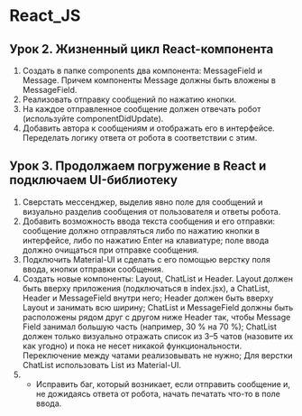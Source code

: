 # React_JS



## Урок 2. Жизненный цикл React-компонента
1. Создать в папке components два компонента: MessageField и Message. Причем компоненты Message должны быть вложены в MessageField.
2. Реализовать отправку сообщений по нажатию кнопки.
3. На каждое отправленное сообщение должен отвечать робот (используйте componentDidUpdate).
4. Добавить автора к сообщениям и отображать его в интерфейсе. Переделать логику ответа от робота в соответствии с этим.


## Урок 3. Продолжаем погружение в React и подключаем UI-библиотеку
1. Сверстать мессенджер, выделив явно поле для сообщений и визуально разделив сообщения от пользователя и ответы робота.
2. Добавить возможность ввода текста сообщения и его отправки:
сообщение должно отправляться либо по нажатию кнопки в интерфейсе, либо по нажатию Enter на клавиатуре;
поле ввода должно очищаться при отправке сообщения.
3. Подключить Material-UI и сделать с его помощью верстку поля ввода, кнопки отправки сообщения. 
4. Создать новые компоненты: Layout, ChatList и Header.
Layout должен быть вверху приложения (подключаться в index.jsx), а ChatList, Header и MessageField внутри него;
Header должен быть вверху Layout и занимать всю ширину;
ChatList и MessageField должны быть расположены рядом друг с другом ниже Header так, чтобы Message Field занимал большую часть (например, 30 % на 70 %);
ChatList должен только визуально отражать список из 3–5 чатов (назовите их как угодно) и пока не несет никакой функциональности. Переключение между чатами реализовывать не нужно;
Для верстки ChatList использовать List из Material-UI. 
5. * Исправить баг, который возникает, если отправить сообщение и, не дожидаясь ответа от робота, начать печатать что-то в поле ввода.

